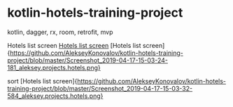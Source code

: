 # kotlin-hotels-training-project
kotlin, dagger, rx, room, retrofit, mvp

Hotels list screen
[Hotels list screen](https://github.com/AlekseyKonovalov/kotlin-hotels-training-project/blob/master/Screenshot_2019-04-17-15-03-19-480_aleksey.projects.hotels.png)
[Hotels list screen]{https://github.com/AlekseyKonovalov/kotlin-hotels-training-project/blob/master/Screenshot_2019-04-17-15-03-24-181_aleksey.projects.hotels.png}

sort
[Hotels list screen]{https://github.com/AlekseyKonovalov/kotlin-hotels-training-project/blob/master/Screenshot_2019-04-17-15-03-32-584_aleksey.projects.hotels.png}
